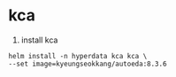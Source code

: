 # kca

1. install kca
```
helm install -n hyperdata kca kca \
--set image=kyeungseokkang/autoeda:8.3.6
```